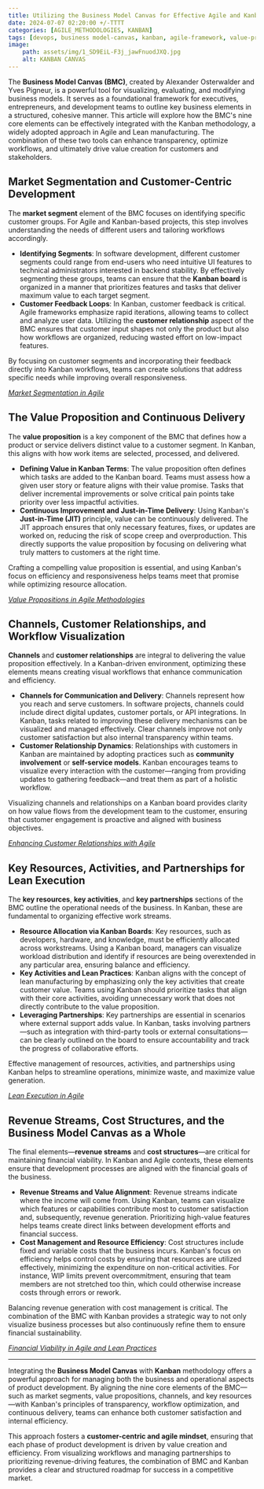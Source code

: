 ```yaml
---
title: Utilizing the Business Model Canvas for Effective Agile and Kanban Integration 
date: 2024-07-07 02:20:00 +/-TTTT
categories: [AGILE_METHODOLOGIES, KANBAN]
tags: [devops, business model-canvas, kanban, agile-framework, value-proposition, customer-segmentation, team-collaboration, lean-manufacturing]
image:
    path: assets/img/1_SD9EiL-F3j_jawFnuodJXQ.jpg
    alt: KANBAN CANVAS
---
```


The **Business Model Canvas (BMC)**, created by Alexander Osterwalder and Yves Pigneur, is a powerful tool for visualizing, evaluating, and modifying business models. It serves as a foundational framework for executives, entrepreneurs, and development teams to outline key business elements in a structured, cohesive manner. This article will explore how the BMC's nine core elements can be effectively integrated with the Kanban methodology, a widely adopted approach in Agile and Lean manufacturing. The combination of these two tools can enhance transparency, optimize workflows, and ultimately drive value creation for customers and stakeholders.

## Market Segmentation and Customer-Centric Development

The **market segment** element of the BMC focuses on identifying specific customer groups. For Agile and Kanban-based projects, this step involves understanding the needs of different users and tailoring workflows accordingly.

- **Identifying Segments**: In software development, different customer segments could range from end-users who need intuitive UI features to technical administrators interested in backend stability. By effectively segmenting these groups, teams can ensure that the **Kanban board** is organized in a manner that prioritizes features and tasks that deliver maximum value to each target segment.
- **Customer Feedback Loops**: In Kanban, customer feedback is critical. Agile frameworks emphasize rapid iterations, allowing teams to collect and analyze user data. Utilizing the **customer relationship** aspect of the BMC ensures that customer input shapes not only the product but also how workflows are organized, reducing wasted effort on low-impact features.

By focusing on customer segments and incorporating their feedback directly into Kanban workflows, teams can create solutions that address specific needs while improving overall responsiveness.

*[Market Segmentation in Agile](https://medium.com/@agilemanager/market-segmentation-based-on-why-c417b2c1f949)*

## The Value Proposition and Continuous Delivery

The **value proposition** is a key component of the BMC that defines how a product or service delivers distinct value to a customer segment. In Kanban, this aligns with how work items are selected, processed, and delivered.

- **Defining Value in Kanban Terms**: The value proposition often defines which tasks are added to the Kanban board. Teams must assess how a given user story or feature aligns with their value promise. Tasks that deliver incremental improvements or solve critical pain points take priority over less impactful activities.
- **Continuous Improvement and Just-in-Time Delivery**: Using Kanban's **Just-in-Time (JIT)** principle, value can be continuously delivered. The JIT approach ensures that only necessary features, fixes, or updates are worked on, reducing the risk of scope creep and overproduction. This directly supports the value proposition by focusing on delivering what truly matters to customers at the right time.

Crafting a compelling value proposition is essential, and using Kanban's focus on efficiency and responsiveness helps teams meet that promise while optimizing resource allocation.

*[Value Propositions in Agile Methodologies](https://www.knowledgehut.com/blog/agile/value-proposition-of-agile-development)*

## Channels, Customer Relationships, and Workflow Visualization

**Channels** and **customer relationships** are integral to delivering the value proposition effectively. In a Kanban-driven environment, optimizing these elements means creating visual workflows that enhance communication and efficiency.

- **Channels for Communication and Delivery**: Channels represent how you reach and serve customers. In software projects, channels could include direct digital updates, customer portals, or API integrations. In Kanban, tasks related to improving these delivery mechanisms can be visualized and managed effectively. Clear channels improve not only customer satisfaction but also internal transparency within teams.
- **Customer Relationship Dynamics**: Relationships with customers in Kanban are maintained by adopting practices such as **community involvement** or **self-service models**. Kanban encourages teams to visualize every interaction with the customer—ranging from providing updates to gathering feedback—and treat them as part of a holistic workflow.

Visualizing channels and relationships on a Kanban board provides clarity on how value flows from the development team to the customer, ensuring that customer engagement is proactive and aligned with business objectives.

*[Enhancing Customer Relationships with Agile](https://www.mckinsey.com/capabilities/operations/our-insights/bringing-agile-to-customer-care)*

## Key Resources, Activities, and Partnerships for Lean Execution

The **key resources**, **key activities**, and **key partnerships** sections of the BMC outline the operational needs of the business. In Kanban, these are fundamental to organizing effective work streams.

- **Resource Allocation via Kanban Boards**: Key resources, such as developers, hardware, and knowledge, must be efficiently allocated across workstreams. Using a Kanban board, managers can visualize workload distribution and identify if resources are being overextended in any particular area, ensuring balance and efficiency.
- **Key Activities and Lean Practices**: Kanban aligns with the concept of lean manufacturing by emphasizing only the key activities that create customer value. Teams using Kanban should prioritize tasks that align with their core activities, avoiding unnecessary work that does not directly contribute to the value proposition.
- **Leveraging Partnerships**: Key partnerships are essential in scenarios where external support adds value. In Kanban, tasks involving partners—such as integration with third-party tools or external consultations—can be clearly outlined on the board to ensure accountability and track the progress of collaborative efforts.

Effective management of resources, activities, and partnerships using Kanban helps to streamline operations, minimize waste, and maximize value generation.

*[Lean Execution in Agile](https://www.pmi.org/learning/library/agile-lean-project-management-formality-7992)*

## Revenue Streams, Cost Structures, and the Business Model Canvas as a Whole

The final elements—**revenue streams** and **cost structures**—are critical for maintaining financial viability. In Kanban and Agile contexts, these elements ensure that development processes are aligned with the financial goals of the business.

- **Revenue Streams and Value Alignment**: Revenue streams indicate where the income will come from. Using Kanban, teams can visualize which features or capabilities contribute most to customer satisfaction and, subsequently, revenue generation. Prioritizing high-value features helps teams create direct links between development efforts and financial success.
- **Cost Management and Resource Efficiency**: Cost structures include fixed and variable costs that the business incurs. Kanban's focus on efficiency helps control costs by ensuring that resources are utilized effectively, minimizing the expenditure on non-critical activities. For instance, WIP limits prevent overcommitment, ensuring that team members are not stretched too thin, which could otherwise increase costs through errors or rework.

Balancing revenue generation with cost management is critical. The combination of the BMC with Kanban provides a strategic way to not only visualize business processes but also continuously refine them to ensure financial sustainability.

*[Financial Viability in Agile and Lean Practices](https://triskellsoftware.com/blog/lean-budgeting/)*

---
Integrating the **Business Model Canvas** with **Kanban** methodology offers a powerful approach for managing both the business and operational aspects of product development. By aligning the nine core elements of the BMC—such as market segments, value propositions, channels, and key resources—with Kanban's principles of transparency, workflow optimization, and continuous delivery, teams can enhance both customer satisfaction and internal efficiency.

This approach fosters a **customer-centric and agile mindset**, ensuring that each phase of product development is driven by value creation and efficiency. From visualizing workflows and managing partnerships to prioritizing revenue-driving features, the combination of BMC and Kanban provides a clear and structured roadmap for success in a competitive market.
